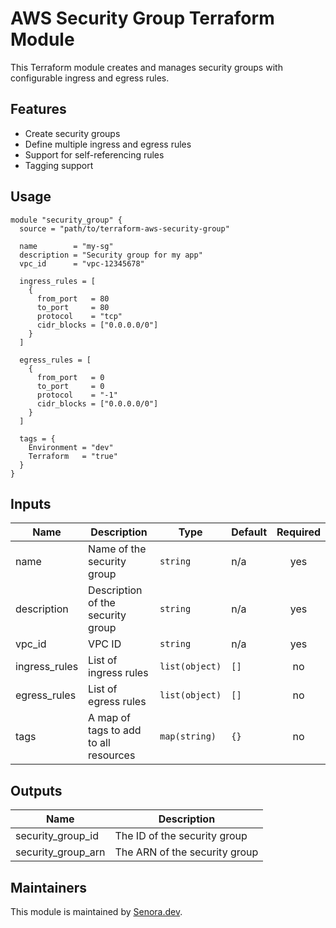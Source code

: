 # AWS Security Group Terraform Module

This Terraform module creates and manages security groups with configurable ingress and egress rules.

## Features

- Create security groups
- Define multiple ingress and egress rules
- Support for self-referencing rules
- Tagging support

## Usage

```hcl
module "security_group" {
  source = "path/to/terraform-aws-security-group"

  name        = "my-sg"
  description = "Security group for my app"
  vpc_id      = "vpc-12345678"

  ingress_rules = [
    {
      from_port   = 80
      to_port     = 80
      protocol    = "tcp"
      cidr_blocks = ["0.0.0.0/0"]
    }
  ]

  egress_rules = [
    {
      from_port   = 0
      to_port     = 0
      protocol    = "-1"
      cidr_blocks = ["0.0.0.0/0"]
    }
  ]

  tags = {
    Environment = "dev"
    Terraform   = "true"
  }
}
```

## Inputs

| Name | Description | Type | Default | Required |
|------|-------------|------|---------|:--------:|
| name | Name of the security group | `string` | n/a | yes |
| description | Description of the security group | `string` | n/a | yes |
| vpc_id | VPC ID | `string` | n/a | yes |
| ingress_rules | List of ingress rules | `list(object)` | `[]` | no |
| egress_rules | List of egress rules | `list(object)` | `[]` | no |
| tags | A map of tags to add to all resources | `map(string)` | `{}` | no |

## Outputs

| Name | Description |
|------|-------------|
| security_group_id | The ID of the security group |
| security_group_arn | The ARN of the security group |

## Maintainers

This module is maintained by [Senora.dev](https://senora.dev). 